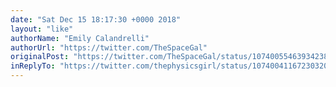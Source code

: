 ```yaml
---
date: "Sat Dec 15 18:17:30 +0000 2018"
layout: "like"
authorName: "Emily Calandrelli"
authorUrl: "https://twitter.com/TheSpaceGal"
originalPost: "https://twitter.com/TheSpaceGal/status/1074005546393423872"
inReplyTo: "https://twitter.com/thephysicsgirl/status/1074004116723032064"
---
```

